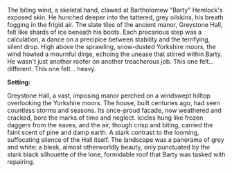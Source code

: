 The biting wind, a skeletal hand, clawed at Bartholomew "Barty" Hemlock's exposed skin.  He hunched deeper into the tattered, grey oilskins, his breath fogging in the frigid air.  The slate tiles of the ancient manor, Greystone Hall, felt like shards of ice beneath his boots.  Each precarious step was a calculation, a dance on a precipice between stability and the terrifying, silent drop.  High above the sprawling, snow-dusted Yorkshire moors, the wind howled a mournful dirge, echoing the unease that stirred within Barty.  He wasn't just another roofer on another treacherous job. This one felt… different.  This one felt… heavy.

**Setting:**

Greystone Hall, a vast, imposing manor perched on a windswept hilltop overlooking the Yorkshire moors.  The house, built centuries ago, had seen countless storms and seasons.  Its once-proud facade, now weathered and cracked, bore the marks of time and neglect.  Icicles hung like frozen daggers from the eaves, and the air, though crisp and biting, carried the faint scent of pine and damp earth.  A stark contrast to the looming, suffocating silence of the Hall itself.  The landscape was a panorama of grey and white:  a bleak, almost otherworldly beauty, only punctuated by the stark black silhouette of the lone, formidable roof that Barty was tasked with repairing.
